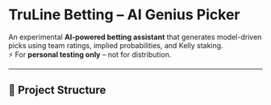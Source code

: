 # TruLine Betting – AI Genius Picker

An experimental **AI-powered betting assistant** that generates model-driven picks using team ratings, implied probabilities, and Kelly staking.  
⚡ For **personal testing only** – not for distribution.

---

## 📂 Project Structure
